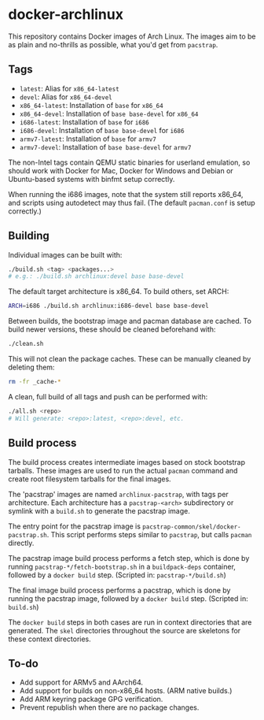 # docker-archlinux

This repository contains Docker images of Arch Linux. The images aim to be as
plain and no-thrills as possible, what you'd get from `pacstrap`.

## Tags

 - `latest`: Alias for `x86_64-latest`
 - `devel`: Alias for `x86_64-devel`
 - `x86_64-latest`: Installation of `base` for `x86_64`
 - `x86_64-devel`: Installation of `base base-devel` for `x86_64`
 - `i686-latest`: Installation of `base` for `i686`
 - `i686-devel`: Installation of `base base-devel` for `i686`
 - `armv7-latest`: Installation of `base` for `armv7`
 - `armv7-devel`: Installation of `base base-devel` for `armv7`

The non-Intel tags contain QEMU static binaries for userland emulation, so
should work with Docker for Mac, Docker for Windows and Debian or Ubuntu-based
systems with binfmt setup correctly.

When running the i686 images, note that the system still reports x86_64, and
scripts using autodetect may thus fail. (The default `pacman.conf` is setup
correctly.)

## Building

Individual images can be built with:

```bash
./build.sh <tag> <packages...>
# e.g.: ./build.sh archlinux:devel base base-devel
```

The default target architecture is x86_64. To build others, set ARCH:

```bash
ARCH=i686 ./build.sh archlinux:i686-devel base base-devel
```

Between builds, the bootstrap image and pacman database are cached. To build
newer versions, these should be cleaned beforehand with:

```bash
./clean.sh
```

This will not clean the package caches. These can be manually cleaned by
deleting them:

```bash
rm -fr _cache-*
```

A clean, full build of all tags and push can be performed with:

```bash
./all.sh <repo>
# Will generate: <repo>:latest, <repo>:devel, etc.
```

## Build process

The build process creates intermediate images based on stock bootstrap
tarballs. These images are used to run the actual `pacman` command and create
root filesystem tarballs for the final images.

The 'pacstrap' images are named `archlinux-pacstrap`, with tags per
architecture.  Each architecture has a `pacstrap-<arch>` subdirectory or
symlink with a `build.sh` to generate the pacstrap image.

The entry point for the pacstrap image is
`pacstrap-common/skel/docker-pacstrap.sh`. This script performs steps similar
to `pacstrap`, but calls `pacman` directly.

The pacstrap image build process performs a fetch step, which is done by
running `pacstrap-*/fetch-bootstrap.sh` in a `buildpack-deps` container,
followed by a `docker build` step. (Scripted in: `pacstrap-*/build.sh`)

The final image build process performs a pacstrap, which is done by running the
pacstrap image, followed by a `docker build` step. (Scripted in: `build.sh`)

The `docker build` steps in both cases are run in context directories that are
generated. The `skel` directories throughout the source are skeletons for these
context directories.

## To-do

 - Add support for ARMv5 and AArch64.
 - Add support for builds on non-x86_64 hosts. (ARM native builds.)
 - Add ARM keyring package GPG verification.
 - Prevent republish when there are no package changes.
